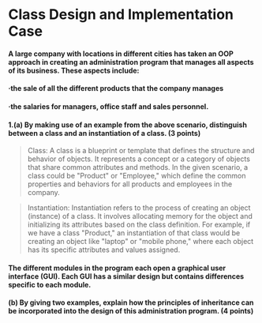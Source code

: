 # Class Design and Implementation Case

#### A large company with locations in different cities has taken an OOP approach in creating an administration program that manages all aspects of its business. These aspects include:
#### ·the sale of all the different products that the company manages
#### ·the salaries for managers, office staff and sales personnel.

#### 1.(a) By making use of an example from the above scenario, distinguish between a class and an instantiation of a class. (3 points)
> Class: A class is a blueprint or template that defines the structure and behavior of objects. It represents a concept or a category of objects that share common attributes and methods. In the given scenario, a class could be "Product" or "Employee," which define the common properties and behaviors for all products and employees in the company.

> Instantiation: Instantiation refers to the process of creating an object (instance) of a class. It involves allocating memory for the object and initializing its attributes based on the class definition. For example, if we have a class "Product," an instantiation of that class would be creating an object like "laptop" or "mobile phone," where each object has its specific attributes and values assigned.

#### The different modules in the program each open a graphical user interface (GUI). Each GUI has a similar design but contains differences specific to each module.

#### (b) By giving two examples, explain how the principles of inheritance can be incorporated into the design of this administration program. (4 points)
